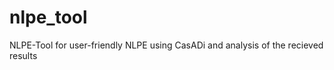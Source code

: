 nlpe_tool
=========

NLPE-Tool for user-friendly NLPE using CasADi and analysis of the recieved results
